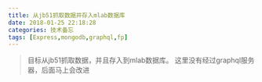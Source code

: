 ```yaml
---
title: 从jb51抓取数据并存入mlab数据库
date: 2018-01-25 22:18:28
categories: 技术备忘
tags: [Express,mongodb,graphql,fp]
---
```


>目标从jb51抓取数据，并且存入到mlab数据库。 这里没有经过graphql服务器，后面马上会改进


<script src="https://embed.cacher.io/d95239895e61f945a0f942c5032e4eaf290eaa12.js?a=a9fb5707e8c64ed9e2f1172f7c74ebba&t=github_gist"></script>

